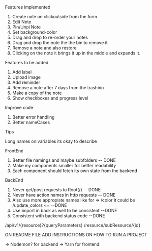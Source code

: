 Features implemented

1. Create note on clickoutside from the form
2. Edit Note
3. Pin/Unpi Note
4. Set background-color
5. Drag and drop to re-order your notes
6. Drag and drop the note the the bin to remove it
7. Remove a note and also restore
8. Clicking on the note it brings it up in the middle and expands it.

Features to be added

1. Add label
2. Upload image
3. Add reminder
4. Remove a note after 7 days from the trashbin
5. Make a copy of the note
6. Show checkboxes and progress level

Improve code

1. Better error handling
2. Better nameCases

Tips

Long names on variables its okay to describe

FrontEnd

1. Better file namings and maybe subfolders -- DONE
2. Make my components smaller for better readability
3. Each component should fetch its own state from the backend

BackEnd

1. Never get/post requests to Root(/) -- DONE
2. Never have action names in http requests -- DONE
3. Also use more appropiate names like for => /color it could be /update_colors <= --DONE
4. Use import in back as well to be consistent --DONE
5. Consistent with backend status code --DONE

/api/v1/{resource}?{queryParameters}
/resource/subResource/{id}

ON README FILE ADD INSTRUCTIONS ON HOW TO RUN A PROJECT

-> Nodemon? for backend
-> Yarn for frontend
